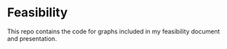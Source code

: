 # Feasibility
This repo contains the code for graphs included in my feasibility document and presentation. 
